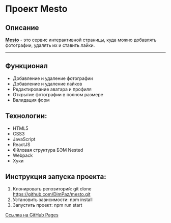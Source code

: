 # **Проект Mesto**

## Описание

[**Mesto**](https://dimpaz.github.io/mesto/index.html) - это сервис интерактивной страницы, куда можно добавлять фотографии, удалять их и ставить лайки.

---

## Функционал

- Добавление и удаление фотографии
- Добавление и удаление лайков
- Редактирование аватара и профиля
- Открытие фотографии в полном размере
- Валидация форм

## Технологии:

- HTML5
- CSS3
- JavaScript
- ReactJS
- Фйловая структура БЭМ Nested
- Webpack
- Хуки

## Инструкция запуска проекта:

1. Клонировать репозиторий: git clone https://github.com/DimPaz/mesto.git
2. Установить зависимости: npm install
3. Запустить проект: npm run start

[Ссылка на GitHub Pages](https://dimpaz.github.io/mesto/)
